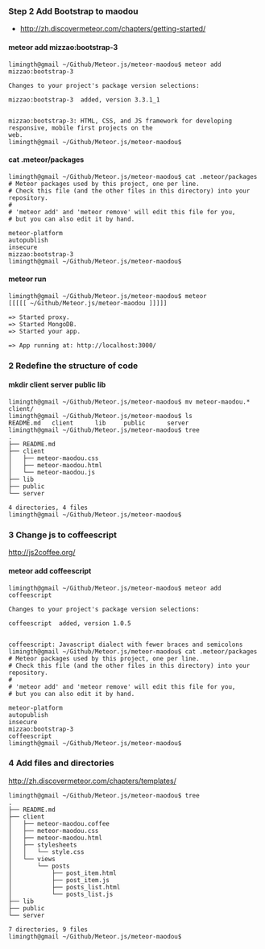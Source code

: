 
### Step 2 Add Bootstrap to maodou
* http://zh.discovermeteor.com/chapters/getting-started/

#### meteor add mizzao:bootstrap-3
	limingth@gmail ~/Github/Meteor.js/meteor-maodou$ meteor add mizzao:bootstrap-3
	                                                                                   
	Changes to your project's package version selections:
	                                              
	mizzao:bootstrap-3  added, version 3.3.1_1    

	                                              
	mizzao:bootstrap-3: HTML, CSS, and JS framework for developing responsive, mobile first projects on the
	web.
	limingth@gmail ~/Github/Meteor.js/meteor-maodou$ 

#### cat .meteor/packages 
	limingth@gmail ~/Github/Meteor.js/meteor-maodou$ cat .meteor/packages 
	# Meteor packages used by this project, one per line.
	# Check this file (and the other files in this directory) into your repository.
	#
	# 'meteor add' and 'meteor remove' will edit this file for you,
	# but you can also edit it by hand.

	meteor-platform
	autopublish
	insecure
	mizzao:bootstrap-3
	limingth@gmail ~/Github/Meteor.js/meteor-maodou$ 

#### meteor run
	limingth@gmail ~/Github/Meteor.js/meteor-maodou$ meteor
	[[[[[ ~/Github/Meteor.js/meteor-maodou ]]]]]  

	=> Started proxy.                             
	=> Started MongoDB.                           
	=> Started your app.                          

	=> App running at: http://localhost:3000/

### 2 Redefine the structure of code
#### mkdir client server public lib
	limingth@gmail ~/Github/Meteor.js/meteor-maodou$ mv meteor-maodou.* client/
	limingth@gmail ~/Github/Meteor.js/meteor-maodou$ ls
	README.md	client		lib		public		server
	limingth@gmail ~/Github/Meteor.js/meteor-maodou$ tree
	.
	├── README.md
	├── client
	│   ├── meteor-maodou.css
	│   ├── meteor-maodou.html
	│   └── meteor-maodou.js
	├── lib
	├── public
	└── server

	4 directories, 4 files
	limingth@gmail ~/Github/Meteor.js/meteor-maodou$ 

### 3 Change js to coffeescript
http://js2coffee.org/

#### meteor add coffeescript
	limingth@gmail ~/Github/Meteor.js/meteor-maodou$ meteor add coffeescript
	                                                      
	Changes to your project's package version selections:
	                                              
	coffeescript  added, version 1.0.5            

	                                              
	coffeescript: Javascript dialect with fewer braces and semicolons
	limingth@gmail ~/Github/Meteor.js/meteor-maodou$ cat .meteor/packages 
	# Meteor packages used by this project, one per line.
	# Check this file (and the other files in this directory) into your repository.
	#
	# 'meteor add' and 'meteor remove' will edit this file for you,
	# but you can also edit it by hand.

	meteor-platform
	autopublish
	insecure
	mizzao:bootstrap-3
	coffeescript
	limingth@gmail ~/Github/Meteor.js/meteor-maodou$ 

### 4 Add files and directories
http://zh.discovermeteor.com/chapters/templates/

	limingth@gmail ~/Github/Meteor.js/meteor-maodou$ tree
	.
	├── README.md
	├── client
	│   ├── meteor-maodou.coffee
	│   ├── meteor-maodou.css
	│   ├── meteor-maodou.html
	│   ├── stylesheets
	│   │   └── style.css
	│   └── views
	│       └── posts
	│           ├── post_item.html
	│           ├── post_item.js
	│           ├── posts_list.html
	│           └── posts_list.js
	├── lib
	├── public
	└── server

	7 directories, 9 files
	limingth@gmail ~/Github/Meteor.js/meteor-maodou$ 





